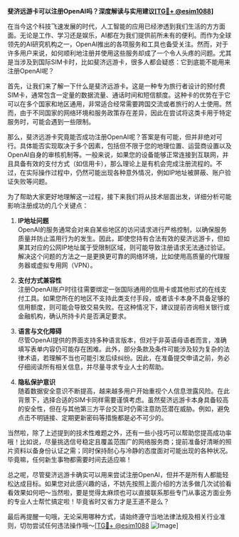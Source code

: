 **斐济远游卡可以注册OpenAI吗？深度解读与实用建议[[TG💪+ @esim1088](https://t.me/s/esim1088)]**

在当今这个科技飞速发展的时代，人工智能的应用已经渗透到我们生活的方方面面。无论是工作、学习还是娱乐，AI都在为我们提供前所未有的便利。而作为全球领先的AI研究机构之一，OpenAI推出的各项服务和工具也备受关注。然而，对于许多用户来说，如何顺利地注册并使用这些服务却成了一个令人头疼的问题。尤其是当涉及到国际SIM卡时，比如斐济远游卡，很多人都会疑惑：它到底能不能用来注册OpenAI呢？

首先，让我们来了解一下什么是斐济远游卡。这是一种专为旅行者设计的预付费SIM卡，通常包含一定量的数据流量、通话时间和短信额度。这种卡的优势在于它可以在多个国家和地区通用，非常适合经常需要跨国交流或者旅行的人士使用。然而，由于不同国家的网络环境和服务政策存在差异，因此在尝试将这类卡用于特定服务时，可能会遇到一些限制。

那么，斐济远游卡究竟能否成功注册OpenAI呢？答案是有可能，但并非绝对可行。具体能否实现取决于多个因素，包括但不限于您的地理位置、运营商设置以及OpenAI自身的审核机制等。一般来说，如果您的设备能够正常连接到互联网，并且具备有效的支付方式（如信用卡），那么理论上是有机会完成注册流程的。不过，在实际操作过程中，仍然可能出现各种意外情况，例如IP地址被屏蔽、账户验证失败等问题。

为了帮助大家更好地理解这一过程，接下来我们将从技术层面出发，详细分析可能影响注册成功的几个关键点：

1. **IP地址问题**  
   OpenAI的服务通常会对来自某些地区的访问请求进行严格控制，以确保服务质量并防止滥用行为的发生。因此，即使您持有合法有效的斐济远游卡，但如果其对应的公网IP地址属于受限制区域，则可能导致注册请求无法通过验证。解决这个问题的方法之一是更换更可靠的网络环境，比如使用高质量的代理服务器或虚拟专用网（VPN）。

2. **支付方式兼容性**  
   注册OpenAI账户时往往需要绑定一张国际通用的信用卡或其他形式的在线支付工具。如果您所在的地区不支持此类支付手段，或者该卡本身不具备足够的信用额度，则可能会导致交易失败。在这种情况下，建议提前咨询相关银行或金融机构，确认所持卡片是否满足要求。

3. **语言与文化障碍**  
   尽管OpenAI提供的界面支持多种语言版本，但对于非英语母语者而言，准确填写表单内容仍可能存在困难。此外，部分条款及条件可能涉及较为复杂的法律术语，若理解不当也可能引发后续纠纷。因此，在准备提交申请之前，务必仔细阅读所有相关信息，并尽量寻求专业人士的帮助。

4. **隐私保护意识**  
   随着数据安全意识不断提高，越来越多用户开始重视个人信息泄露风险。在此背景下，选择合适的SIM卡同样需要谨慎考虑。虽然斐济远游卡本身具备较高的安全性，但在与其他第三方平台交互时仍需注意防范潜在威胁。例如，避免点击不明链接、定期更新密码等措施都是必不可少的。

当然啦，除了上述提到的技术性难题之外，还有一些小技巧可以帮助您提高成功率哦！比如说，尽量挑选信号稳定且覆盖范围广的网络服务商；提前准备好清晰的照片资料以备身份认证之需；同时保持耐心与冷静的态度面对可能出现的各种状况。毕竟嘛，任何新生事物都需要时间去适应嘛！

总之呢，尽管斐济远游卡确实可以用来尝试注册OpenAI，但并不是所有人都能轻松达成目标。如果您对此感兴趣的话，不妨先按照上面介绍的方法多做几次试验看看效果如何吧～当然啦，要是觉得太麻烦也可以直接联系那些专门从事这方面业务的专业人士帮忙搞定啦！毕竟省时又省力才是王道不是么？

最后再提醒一句哦，无论采用哪种方式，请始终遵守当地法律法规及相关行业准则，切勿尝试任何违法操作哦～[[TG💪+ @esim1088](https://t.me/s/esim1088) ![Image](https://i.postimg.cc/4NQfJmqS/Snipaste-2025-05-13-00-14-12.png)]